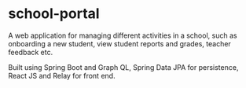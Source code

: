 # school-portal

A web application for managing different activities in a school, such as onboarding a new student, view student reports and grades, teacher feedback etc.

Built using Spring Boot and Graph QL, Spring Data JPA for persistence,
React JS and Relay for front end.
